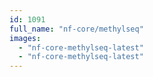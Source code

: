 ```yaml
---
id: 1091
full_name: "nf-core/methylseq"
images: 
  - "nf-core-methylseq-latest"
  - "nf-core-methylseq-latest"
---
```


